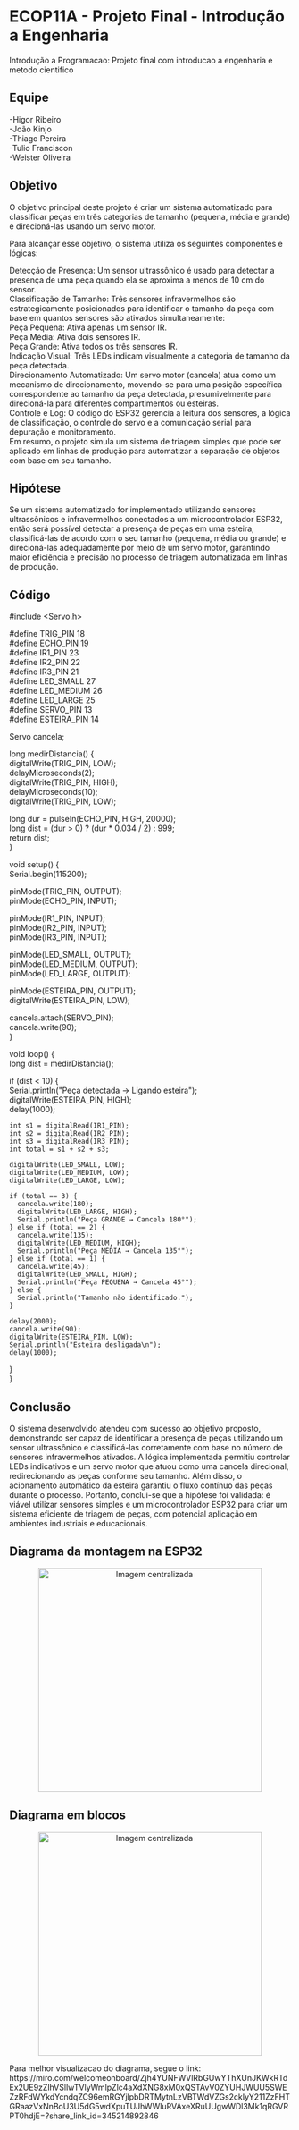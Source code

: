 # ECOP11A - Projeto Final - Introdução a Engenharia
Introdução a Programacao: Projeto final com introducao a engenharia e metodo cientifico

## Equipe

-Higor Ribeiro  
-João Kinjo  
-Thiago Pereira  
-Tulio Franciscon  
-Weister Oliveira  

## Objetivo

O objetivo principal deste projeto é criar um sistema automatizado para classificar peças em três categorias de tamanho (pequena, média e grande) e direcioná-las usando um servo motor.  

Para alcançar esse objetivo, o sistema utiliza os seguintes componentes e lógicas:  

Detecção de Presença: Um sensor ultrassônico é usado para detectar a presença de uma peça quando ela se aproxima a menos de 10 cm do sensor.  
Classificação de Tamanho: Três sensores infravermelhos são estrategicamente posicionados para identificar o tamanho da peça com base em quantos sensores são ativados simultaneamente:  
Peça Pequena: Ativa apenas um sensor IR.  
Peça Média: Ativa dois sensores IR.  
Peça Grande: Ativa todos os três sensores IR.  
Indicação Visual: Três LEDs indicam visualmente a categoria de tamanho da peça detectada.  
Direcionamento Automatizado: Um servo motor (cancela) atua como um mecanismo de direcionamento, movendo-se para uma posição específica correspondente ao tamanho da peça detectada, presumivelmente para direcioná-la para diferentes compartimentos ou esteiras.  
Controle e Log: O código do ESP32 gerencia a leitura dos sensores, a lógica de classificação, o controle do servo e a comunicação serial para depuração e monitoramento.  
Em resumo, o projeto simula um sistema de triagem simples que pode ser aplicado em linhas de produção para automatizar a separação de objetos com base em seu tamanho.  

## Hipótese

Se um sistema automatizado for implementado utilizando sensores ultrassônicos e infravermelhos conectados a um microcontrolador ESP32, então será possível detectar a presença de peças em uma esteira, classificá-las de acordo com o seu tamanho (pequena, média ou grande) e direcioná-las adequadamente por meio de um servo motor, garantindo maior eficiência e precisão no processo de triagem automatizada em linhas de produção.

## Código

#include <Servo.h>  

#define TRIG_PIN     18  
#define ECHO_PIN     19  
#define IR1_PIN      23  
#define IR2_PIN      22  
#define IR3_PIN      21  
#define LED_SMALL    27  
#define LED_MEDIUM   26  
#define LED_LARGE    25  
#define SERVO_PIN    13  
#define ESTEIRA_PIN  14  
  
Servo cancela;  
  
long medirDistancia() {  
  digitalWrite(TRIG_PIN, LOW);  
  delayMicroseconds(2);  
  digitalWrite(TRIG_PIN, HIGH);  
  delayMicroseconds(10);  
  digitalWrite(TRIG_PIN, LOW);  
  
  long dur = pulseIn(ECHO_PIN, HIGH, 20000);  
  long dist = (dur > 0) ? (dur * 0.034 / 2) : 999;  
  return dist;  
}  

void setup() {  
  Serial.begin(115200);  
  
  pinMode(TRIG_PIN, OUTPUT);  
  pinMode(ECHO_PIN, INPUT);  
  
  pinMode(IR1_PIN, INPUT);  
  pinMode(IR2_PIN, INPUT);  
  pinMode(IR3_PIN, INPUT);  
  
  pinMode(LED_SMALL, OUTPUT);  
  pinMode(LED_MEDIUM, OUTPUT);  
  pinMode(LED_LARGE, OUTPUT);  
  
  pinMode(ESTEIRA_PIN, OUTPUT);  
  digitalWrite(ESTEIRA_PIN, LOW);  
  
  cancela.attach(SERVO_PIN);  
  cancela.write(90);  
}  
  
void loop() {  
  long dist = medirDistancia();  

  if (dist < 10) {  
    Serial.println("Peça detectada → Ligando esteira");  
    digitalWrite(ESTEIRA_PIN, HIGH);  
    delay(1000);  

    int s1 = digitalRead(IR1_PIN);  
    int s2 = digitalRead(IR2_PIN);  
    int s3 = digitalRead(IR3_PIN);  
    int total = s1 + s2 + s3;  
  
    digitalWrite(LED_SMALL, LOW);  
    digitalWrite(LED_MEDIUM, LOW);  
    digitalWrite(LED_LARGE, LOW);  
  
    if (total == 3) {  
      cancela.write(180);  
      digitalWrite(LED_LARGE, HIGH);  
      Serial.println("Peça GRANDE → Cancela 180°");  
    } else if (total == 2) {  
      cancela.write(135);  
      digitalWrite(LED_MEDIUM, HIGH);  
      Serial.println("Peça MÉDIA → Cancela 135°");  
    } else if (total == 1) {  
      cancela.write(45);  
      digitalWrite(LED_SMALL, HIGH);  
      Serial.println("Peça PEQUENA → Cancela 45°");  
    } else {  
      Serial.println("Tamanho não identificado.");  
    }  

    delay(2000);  
    cancela.write(90);  
    digitalWrite(ESTEIRA_PIN, LOW);  
    Serial.println("Esteira desligada\n");  
    delay(1000);  
  }  
}  


## Conclusão

O sistema desenvolvido atendeu com sucesso ao objetivo proposto, demonstrando ser capaz de identificar a presença de peças utilizando um sensor ultrassônico e classificá-las corretamente com base no número de sensores infravermelhos ativados. A lógica implementada permitiu controlar LEDs indicativos e um servo motor que atuou como uma cancela direcional, redirecionando as peças conforme seu tamanho. Além disso, o acionamento automático da esteira garantiu o fluxo contínuo das peças durante o processo. Portanto, conclui-se que a hipótese foi validada: é viável utilizar sensores simples e um microcontrolador ESP32 para criar um sistema eficiente de triagem de peças, com potencial aplicação em ambientes industriais e educacionais.

## Diagrama da montagem na ESP32

<p align="center">
  <img src="https://github.com/user-attachments/assets/a7ed25e5-d98b-4da0-a22d-dfd27c382ade" alt="Imagem centralizada" width="400">
</p>

## Diagrama em blocos

<p align="center">
  <img src="https://github.com/user-attachments/assets/ca7d7462-ce95-42d5-a282-6a5ed5bb6f97" alt="Imagem centralizada" width="400">
</p>
Para melhor visualizacao do diagrama, segue o link: https://miro.com/welcomeonboard/Zjh4YUNFWVlRbGUwYThXUnJKWkRTdEx2UE9zZlhVSllwTVlyWmlpZlc4aXdXNG8xM0xQSTAvV0ZYUHJWUU5SWEZzRFdWYkdYcndqZC96emRGYjlpbDRTMytnLzVBTWdVZGs2ckIyY211ZzFHTGRaazVxNnBoU3U5dG5wdXpuTUJhWWluRVAxeXRuUUgwWDl3Mk1qRGVRPT0hdjE=?share_link_id=345214892846


